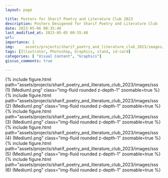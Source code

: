 ```yaml
---
layout: page

title: Posters for Sharif Poetry and Literature Club 2023
description: Posters Desigened for Sharif Poetry and Literature Club 
date: 2023-05-06 00:35:40 
last_modified_at: 2023-05-05 00:35:40 
url: 
importance: 1
img:     assets/projects/sharif_poetry_and_literature_club_2023/images/sss (0) (Medium).png
tags: [Illustrator, Photoshop, Graphics, stand, id-card]
categories: [ "Visual Content", "Graphics"]
giscus_comments: true

---
```



<div class="row mt-3">
    <div class="col-sm mt-3 mt-md-0">
        {% include figure.html path="assets/projects/sharif_poetry_and_literature_club_2023/images/sss (1) (Medium).png" class="img-fluid rounded z-depth-1" zoomable=true %}
    </div>
    <div class="col-sm mt-3 mt-md-0">
        {% include figure.html path="assets/projects/sharif_poetry_and_literature_club_2023/images/sss (2) (Medium).png" class="img-fluid rounded z-depth-1" zoomable=true %}
    </div>
        </div>
    <div class="col-sm mt-3 mt-md-0">
        {% include figure.html path="assets/projects/sharif_poetry_and_literature_club_2023/images/sss (3) (Medium).png" class="img-fluid rounded z-depth-1" zoomable=true %}
    </div>
    

</div>

<div class="row mt-3">
    <div class="col-sm mt-3 mt-md-0">
        {% include figure.html path="assets/projects/sharif_poetry_and_literature_club_2023/images/sss (4) (Medium).png" class="img-fluid rounded z-depth-1" zoomable=true %}
    </div>
    <div class="col-sm mt-3 mt-md-0">
        {% include figure.html path="assets/projects/sharif_poetry_and_literature_club_2023/images/sss (5) (Medium).png" class="img-fluid rounded z-depth-1" zoomable=true %}
    </div>
        <div class="col-sm mt-3 mt-md-0">
        {% include figure.html path="assets/projects/sharif_poetry_and_literature_club_2023/images/sss (6) (Medium).png" class="img-fluid rounded z-depth-1" zoomable=true %}
    </div>
</div>